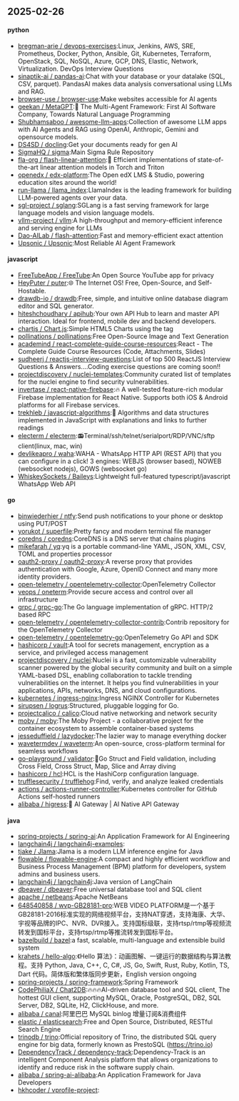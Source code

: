 ## 2025-02-26

#### python
* [bregman-arie / devops-exercises](https://github.com/bregman-arie/devops-exercises):Linux, Jenkins, AWS, SRE, Prometheus, Docker, Python, Ansible, Git, Kubernetes, Terraform, OpenStack, SQL, NoSQL, Azure, GCP, DNS, Elastic, Network, Virtualization. DevOps Interview Questions
* [sinaptik-ai / pandas-ai](https://github.com/sinaptik-ai/pandas-ai):Chat with your database or your datalake (SQL, CSV, parquet). PandasAI makes data analysis conversational using LLMs and RAG.
* [browser-use / browser-use](https://github.com/browser-use/browser-use):Make websites accessible for AI agents
* [geekan / MetaGPT](https://github.com/geekan/MetaGPT):🌟 The Multi-Agent Framework: First AI Software Company, Towards Natural Language Programming
* [Shubhamsaboo / awesome-llm-apps](https://github.com/Shubhamsaboo/awesome-llm-apps):Collection of awesome LLM apps with AI Agents and RAG using OpenAI, Anthropic, Gemini and opensource models.
* [DS4SD / docling](https://github.com/DS4SD/docling):Get your documents ready for gen AI
* [SigmaHQ / sigma](https://github.com/SigmaHQ/sigma):Main Sigma Rule Repository
* [fla-org / flash-linear-attention](https://github.com/fla-org/flash-linear-attention):🚀 Efficient implementations of state-of-the-art linear attention models in Torch and Triton
* [openedx / edx-platform](https://github.com/openedx/edx-platform):The Open edX LMS & Studio, powering education sites around the world!
* [run-llama / llama_index](https://github.com/run-llama/llama_index):LlamaIndex is the leading framework for building LLM-powered agents over your data.
* [sgl-project / sglang](https://github.com/sgl-project/sglang):SGLang is a fast serving framework for large language models and vision language models.
* [vllm-project / vllm](https://github.com/vllm-project/vllm):A high-throughput and memory-efficient inference and serving engine for LLMs
* [Dao-AILab / flash-attention](https://github.com/Dao-AILab/flash-attention):Fast and memory-efficient exact attention
* [Upsonic / Upsonic](https://github.com/Upsonic/Upsonic):Most Reliable AI Agent Framework

#### javascript
* [FreeTubeApp / FreeTube](https://github.com/FreeTubeApp/FreeTube):An Open Source YouTube app for privacy
* [HeyPuter / puter](https://github.com/HeyPuter/puter):🌐 The Internet OS! Free, Open-Source, and Self-Hostable.
* [drawdb-io / drawdb](https://github.com/drawdb-io/drawdb):Free, simple, and intuitive online database diagram editor and SQL generator.
* [hiteshchoudhary / apihub](https://github.com/hiteshchoudhary/apihub):Your own API Hub to learn and master API interaction. Ideal for frontend, mobile dev and backend developers.
* [chartjs / Chart.js](https://github.com/chartjs/Chart.js):Simple HTML5 Charts using the <canvas> tag
* [pollinations / pollinations](https://github.com/pollinations/pollinations):Free Open-Source Image and Text Generation
* [academind / react-complete-guide-course-resources](https://github.com/academind/react-complete-guide-course-resources):React - The Complete Guide Course Resources (Code, Attachments, Slides)
* [sudheerj / reactjs-interview-questions](https://github.com/sudheerj/reactjs-interview-questions):List of top 500 ReactJS Interview Questions & Answers....Coding exercise questions are coming soon!!
* [projectdiscovery / nuclei-templates](https://github.com/projectdiscovery/nuclei-templates):Community curated list of templates for the nuclei engine to find security vulnerabilities.
* [invertase / react-native-firebase](https://github.com/invertase/react-native-firebase):🔥 A well-tested feature-rich modular Firebase implementation for React Native. Supports both iOS & Android platforms for all Firebase services.
* [trekhleb / javascript-algorithms](https://github.com/trekhleb/javascript-algorithms):📝 Algorithms and data structures implemented in JavaScript with explanations and links to further readings
* [electerm / electerm](https://github.com/electerm/electerm):📻Terminal/ssh/telnet/serialport/RDP/VNC/sftp client(linux, mac, win)
* [devlikeapro / waha](https://github.com/devlikeapro/waha):WAHA - WhatsApp HTTP API (REST API) that you can configure in a click! 3 engines: WEBJS (browser based), NOWEB (websocket nodejs), GOWS (websocket go)
* [WhiskeySockets / Baileys](https://github.com/WhiskeySockets/Baileys):Lightweight full-featured typescript/javascript WhatsApp Web API

#### go
* [binwiederhier / ntfy](https://github.com/binwiederhier/ntfy):Send push notifications to your phone or desktop using PUT/POST
* [yorukot / superfile](https://github.com/yorukot/superfile):Pretty fancy and modern terminal file manager
* [coredns / coredns](https://github.com/coredns/coredns):CoreDNS is a DNS server that chains plugins
* [mikefarah / yq](https://github.com/mikefarah/yq):yq is a portable command-line YAML, JSON, XML, CSV, TOML and properties processor
* [oauth2-proxy / oauth2-proxy](https://github.com/oauth2-proxy/oauth2-proxy):A reverse proxy that provides authentication with Google, Azure, OpenID Connect and many more identity providers.
* [open-telemetry / opentelemetry-collector](https://github.com/open-telemetry/opentelemetry-collector):OpenTelemetry Collector
* [veops / oneterm](https://github.com/veops/oneterm):Provide secure access and control over all infrastructure
* [grpc / grpc-go](https://github.com/grpc/grpc-go):The Go language implementation of gRPC. HTTP/2 based RPC
* [open-telemetry / opentelemetry-collector-contrib](https://github.com/open-telemetry/opentelemetry-collector-contrib):Contrib repository for the OpenTelemetry Collector
* [open-telemetry / opentelemetry-go](https://github.com/open-telemetry/opentelemetry-go):OpenTelemetry Go API and SDK
* [hashicorp / vault](https://github.com/hashicorp/vault):A tool for secrets management, encryption as a service, and privileged access management
* [projectdiscovery / nuclei](https://github.com/projectdiscovery/nuclei):Nuclei is a fast, customizable vulnerability scanner powered by the global security community and built on a simple YAML-based DSL, enabling collaboration to tackle trending vulnerabilities on the internet. It helps you find vulnerabilities in your applications, APIs, networks, DNS, and cloud configurations.
* [kubernetes / ingress-nginx](https://github.com/kubernetes/ingress-nginx):Ingress NGINX Controller for Kubernetes
* [sirupsen / logrus](https://github.com/sirupsen/logrus):Structured, pluggable logging for Go.
* [projectcalico / calico](https://github.com/projectcalico/calico):Cloud native networking and network security
* [moby / moby](https://github.com/moby/moby):The Moby Project - a collaborative project for the container ecosystem to assemble container-based systems
* [jesseduffield / lazydocker](https://github.com/jesseduffield/lazydocker):The lazier way to manage everything docker
* [wavetermdev / waveterm](https://github.com/wavetermdev/waveterm):An open-source, cross-platform terminal for seamless workflows
* [go-playground / validator](https://github.com/go-playground/validator):💯Go Struct and Field validation, including Cross Field, Cross Struct, Map, Slice and Array diving
* [hashicorp / hcl](https://github.com/hashicorp/hcl):HCL is the HashiCorp configuration language.
* [trufflesecurity / trufflehog](https://github.com/trufflesecurity/trufflehog):Find, verify, and analyze leaked credentials
* [actions / actions-runner-controller](https://github.com/actions/actions-runner-controller):Kubernetes controller for GitHub Actions self-hosted runners
* [alibaba / higress](https://github.com/alibaba/higress):🤖 AI Gateway | AI Native API Gateway

#### java
* [spring-projects / spring-ai](https://github.com/spring-projects/spring-ai):An Application Framework for AI Engineering
* [langchain4j / langchain4j-examples](https://github.com/langchain4j/langchain4j-examples):
* [tjake / Jlama](https://github.com/tjake/Jlama):Jlama is a modern LLM inference engine for Java
* [flowable / flowable-engine](https://github.com/flowable/flowable-engine):A compact and highly efficient workflow and Business Process Management (BPM) platform for developers, system admins and business users.
* [langchain4j / langchain4j](https://github.com/langchain4j/langchain4j):Java version of LangChain
* [dbeaver / dbeaver](https://github.com/dbeaver/dbeaver):Free universal database tool and SQL client
* [apache / netbeans](https://github.com/apache/netbeans):Apache NetBeans
* [648540858 / wvp-GB28181-pro](https://github.com/648540858/wvp-GB28181-pro):WEB VIDEO PLATFORM是一个基于GB28181-2016标准实现的网络视频平台，支持NAT穿透，支持海康、大华、宇视等品牌的IPC、NVR、DVR接入。支持国标级联，支持rtsp/rtmp等视频流转发到国标平台，支持rtsp/rtmp等推流转发到国标平台。
* [bazelbuild / bazel](https://github.com/bazelbuild/bazel):a fast, scalable, multi-language and extensible build system
* [krahets / hello-algo](https://github.com/krahets/hello-algo):《Hello 算法》：动画图解、一键运行的数据结构与算法教程。支持 Python, Java, C++, C, C#, JS, Go, Swift, Rust, Ruby, Kotlin, TS, Dart 代码。简体版和繁体版同步更新，English version ongoing
* [spring-projects / spring-framework](https://github.com/spring-projects/spring-framework):Spring Framework
* [CodePhiliaX / Chat2DB](https://github.com/CodePhiliaX/Chat2DB):🔥🔥🔥AI-driven database tool and SQL client, The hottest GUI client, supporting MySQL, Oracle, PostgreSQL, DB2, SQL Server, DB2, SQLite, H2, ClickHouse, and more.
* [alibaba / canal](https://github.com/alibaba/canal):阿里巴巴 MySQL binlog 增量订阅&消费组件
* [elastic / elasticsearch](https://github.com/elastic/elasticsearch):Free and Open Source, Distributed, RESTful Search Engine
* [trinodb / trino](https://github.com/trinodb/trino):Official repository of Trino, the distributed SQL query engine for big data, formerly known as PrestoSQL (https://trino.io)
* [DependencyTrack / dependency-track](https://github.com/DependencyTrack/dependency-track):Dependency-Track is an intelligent Component Analysis platform that allows organizations to identify and reduce risk in the software supply chain.
* [alibaba / spring-ai-alibaba](https://github.com/alibaba/spring-ai-alibaba):An Application Framework for Java Developers
* [hkhcoder / vprofile-project](https://github.com/hkhcoder/vprofile-project):
